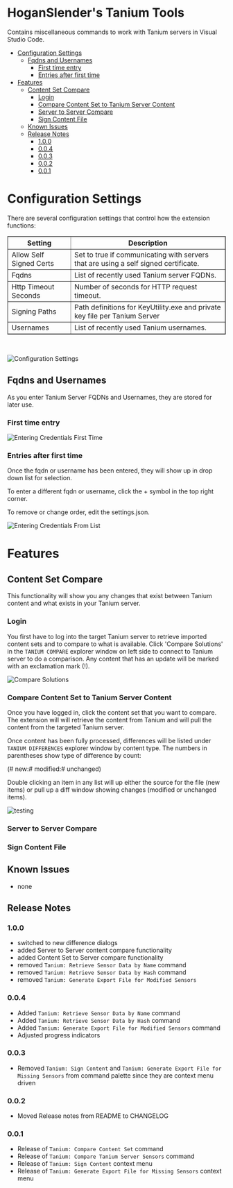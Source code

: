 <h1>HoganSlender's Tanium Tools</h1>

Contains miscellaneous commands to work with Tanium servers in Visual Studio Code.

- [Configuration Settings](#configuration-settings)
  - [Fqdns and Usernames](#fqdns-and-usernames)
    - [First time entry](#first-time-entry)
    - [Entries after first time](#entries-after-first-time)
- [Features](#features)
  - [Content Set Compare](#content-set-compare)
    - [Login](#login)
    - [Compare Content Set to Tanium Server Content](#compare-content-set-to-tanium-server-content)
    - [Server to Server Compare](#server-to-server-compare)
    - [Sign Content File](#sign-content-file)
  - [Known Issues](#known-issues)
  - [Release Notes](#release-notes)
    - [1.0.0](#100)
    - [0.0.4](#004)
    - [0.0.3](#003)
    - [0.0.2](#002)
    - [0.0.1](#001)

# Configuration Settings
There are several configuration settings that control how the extension functions:

<table border=1>
  <thead>
    <tr>
      <th>Setting</th>
      <th>Description</th>
    </tr>
  </thead>
  <tbody>
    <tr>
      <td>Allow Self Signed Certs</td>
      <td>Set to true if communicating with servers that are using a self signed certificate.</td>
    </tr>
    <tr>
      <td>Fqdns</td>
      <td>List of recently used Tanium server FQDNs.</td>
    </tr>
    <tr>
      <td>Http Timeout Seconds</td>
      <td>Number of seconds for HTTP request timeout.</td>
    </tr>
    <tr>
      <td>Signing Paths</td>
      <td>Path definitions for KeyUtility.exe and private key file per Tanium Server</td>
    </tr>
    <tr>
      <td>Usernames</td>
      <td>List of recently used Tanium usernames.</td>
    </tr>
  </tbody>
</table>
<br/>

![Configuration Settings](./media/configuration_settings.gif)


## Fqdns and Usernames
As you enter Tanium Server FQDNs and Usernames, they are stored for later use.

### First time entry

![Entering Credentials First Time](./media/entering_credentials.gif)

### Entries after first time

Once the fqdn or username has been entered, they will show up in drop down list for selection. 

To enter a different fqdn or username, click the + symbol in the top right corner. 

To remove or change order, edit the settings.json.

![Entering Credentials From List](./media/entering_credentials_list.gif)

# Features

## Content Set Compare
This functionality will show you any changes that exist between Tanium content and what exists in your Tanium server.

### Login

You first have to log into the target Tanium server to retrieve imported content sets and to compare to what is available. Click 'Compare Solutions' in the `TANIUM COMPARE` explorer window on left side to connect to Tanium server to do a comparison. Any content that has an update will be marked with an exclamation mark (!).

![Compare Solutions](./media/compare_solutions_login.gif)

### Compare Content Set to Tanium Server Content
Once you have logged in, click the content set that you want to compare. The extension will will retrieve the content from Tanium and will pull the content from the targeted Tanium server.

Once content has been fully processed, differences will be listed under `TANIUM DIFFERENCES` explorer window by content type. The numbers in parentheses show type of difference by count:

(# new:# modified:# unchanged)

Double clicking an item in any list will up either the source for the file (new items) or pull up a diff window showing changes (modified or unchanged items).

![testing](./media/compare_content_set_to_server_content.gif)

### Server to Server Compare

### Sign Content File
## Known Issues
* none
## Release Notes
### 1.0.0 
* switched to new difference dialogs
* added Server to Server content compare functionality
* added Content Set to Server compare functionality
* removed `Tanium: Retrieve Sensor Data by Name` command
* removed `Tanium: Retrieve Sensor Data by Hash` command
* removed `Tanium: Generate Export File for Modified Sensors`
  
### 0.0.4
* Added `Tanium: Retrieve Sensor Data by Name` command
* Added `Tanium: Retrieve Sensor Data by Hash` command
* Added `Tanium: Generate Export File for Modified Sensors` command
* Adjusted progress indicators
### 0.0.3
* Removed `Tanium: Sign Content` and `Tanium: Generate Export File for Missing Sensors` from command palette since they are context menu driven
### 0.0.2
* Moved Release notes from README to CHANGELOG
### 0.0.1
* Release of `Tanium: Compare Content Set` command
* Release of `Tanium: Compare Tanium Server Sensors` command
* Release of `Tanium: Sign Content` context menu
* Release of `Tanium: Generate Export File for Missing Sensors` context menu
